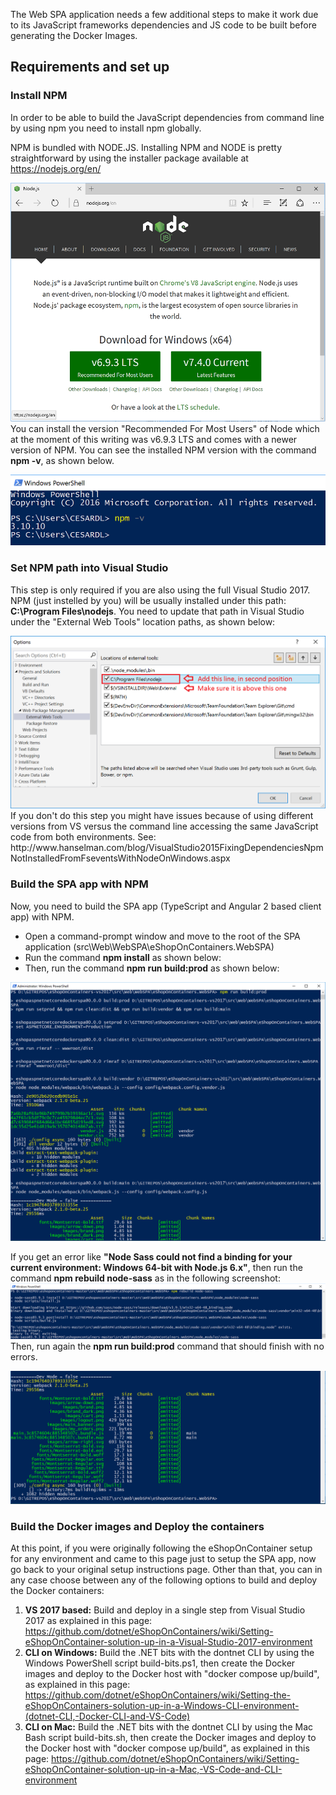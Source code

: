 The Web SPA application needs a few additional steps to make it work due to its JavaScript frameworks dependencies and JS code to be built before generating the Docker Images.

## Requirements and set up


### Install NPM
In order to be able to build the JavaScript dependencies from command line by using npm you need to install npm globally.

NPM is bundled with NODE.JS. Installing NPM and NODE is pretty straightforward by using the installer package available at https://nodejs.org/en/

<img src="img/spa/installing_npm_node.png">
You can install the version "Recommended For Most Users" of Node which at the moment of this writing was v6.9.3 LTS and comes with a newer version of NPM.
You can see the installed NPM version with the command <b>npm -v</b>, as shown below.
<p>
<img src="img/spa/npm-versions-powershell.png">

### Set NPM path into Visual Studio
This step is only required if you are also using the full Visual Studio 2017.
NPM (just instelled by you) will be usually installed under this path:
<b>C:\Program Files\nodejs</b>.
You need to update that path in Visual Studio under the "External Web Tools" location paths, as shown below:
<p>
<img src="img/spa/vs-tools-path-custom-node.png">
If you don't do this step you might have issues because of using different versions from VS versus the command line accessing the same JavaScript code from both environments.
See:
http://www.hanselman.com/blog/VisualStudio2015FixingDependenciesNpmNotInstalledFromFseventsWithNodeOnWindows.aspx


### Build the SPA app with NPM
Now, you need to build the SPA app (TypeScript and Angular 2 based client app) with NPM.
* Open a command-prompt window and move to the root of the SPA application (src\Web\WebSPA\eShopOnContainers.WebSPA)
* Run the command <b>npm install</b> as shown below:
* Then, run the command <b>npm run build:prod</b> as shown below:
<p>
<img src="img/spa/npm-run-build-prod.png">

If you get an error like <b>"Node Sass could not find a binding for your current environment: Windows 64-bit with Node.js 6.x"</b>, then run the command <b>npm rebuild node-sass</b> as in the following screenshot:
<img src="img/spa/npm-rebuild-node-sass.png">
Then, run again the <b>npm run build:prod</b> command that should finish with no errors.

<img src="img/spa/npm-run-build-prod-no-errors.png">


### Build the Docker images and Deploy the containers
At this point, if you were originally following the eShopOnContainer setup for any environment and came to this page just to setup the SPA app, now go back to your original setup instructions page. Other than that, you can in any case choose between any of the following options to build and deploy the Docker containers:
1. **VS 2017 based:** Build and deploy in a single step from Visual Studio 2017 as explained in this page: https://github.com/dotnet/eShopOnContainers/wiki/Setting-eShopOnContainer-solution-up-in-a-Visual-Studio-2017-environment 
2. **CLI on Windows:** Build the .NET bits with the dontnet CLI by using the Windows PowerShell script build-bits.ps1, then create the Docker images and deploy to the Docker host with "docker compose up/build", as explained in this page: https://github.com/dotnet/eShopOnContainers/wiki/Setting-the-eShopOnContainers-solution-up-in-a-Windows-CLI-environment-(dotnet-CLI,-Docker-CLI-and-VS-Code)
3. **CLI on Mac:** Build the .NET bits with the dontnet CLI by using the Mac Bash script 
build-bits.sh, then create the Docker images and deploy to the Docker host with "docker compose up/build", as explained in this page: https://github.com/dotnet/eShopOnContainers/wiki/Setting-eShopOnContainer-solution-up-in-a-Mac,-VS-Code-and-CLI-environment


